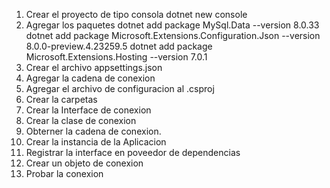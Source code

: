 1. Crear el proyecto de tipo consola
    dotnet new console
2. Agregar los paquetes
    dotnet add package MySql.Data --version 8.0.33
    dotnet add package Microsoft.Extensions.Configuration.Json --version 8.0.0-preview.4.23259.5
    dotnet add package Microsoft.Extensions.Hosting --version 7.0.1
3. Crear el archivo appsettings.json
4. Agregar la cadena de conexion
5. Agregar el archivo de configuracion al .csproj
6. Crear la  carpetas 
7. Crear la Interface de conexion
8. Crear la clase de conexion
9. Obterner la cadena de conexion.
10. Crear la instancia de la Aplicacion
11. Registrar la interface en poveedor de dependencias
12. Crear un objeto de conexion
13. Probar la conexion
